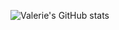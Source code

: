 ![Valerie's GitHub stats](https://github-readme-stats.vercel.app/api?username=vlovell24&show_icons=true&theme=transparent)
